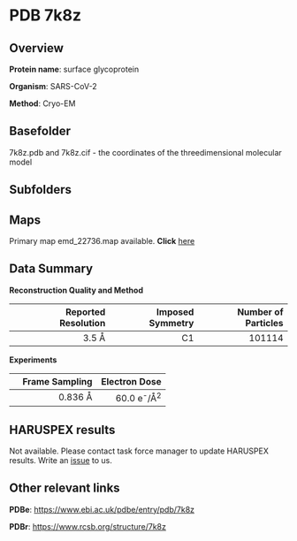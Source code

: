 # PDB 7k8z

## Overview

**Protein name**: surface glycoprotein

**Organism**: SARS-CoV-2

**Method**: Cryo-EM



## Basefolder

7k8z.pdb and 7k8z.cif - the coordinates of the threedimensional molecular model

## Subfolders









## Maps

Primary map emd_22736.map available. **Click** [here](http://ftp.wwpdb.org/pub/emdb/structures/EMD-22736/map/) 

## Data Summary
**Reconstruction Quality and Method**

|   | Reported Resolution | Imposed Symmetry | Number of Particles |
|---|-------------:|----------------:|--------------:|
|   |3.5 Å|C1|101114|

**Experiments**

|   | Frame Sampling | Electron Dose |
|---|-------------:|----------------:|
|   |0.836 Å|60.0 e<sup>-</sup>/Å<sup>2</sup>|

## HARUSPEX results

Not available. Please contact task force manager to update HARUSPEX results. Write an [issue](https://github.com/thorn-lab/coronavirus_structural_task_force/issues) to us.

## Other relevant links 
**PDBe**:  https://www.ebi.ac.uk/pdbe/entry/pdb/7k8z
 
**PDBr**: https://www.rcsb.org/structure/7k8z 

